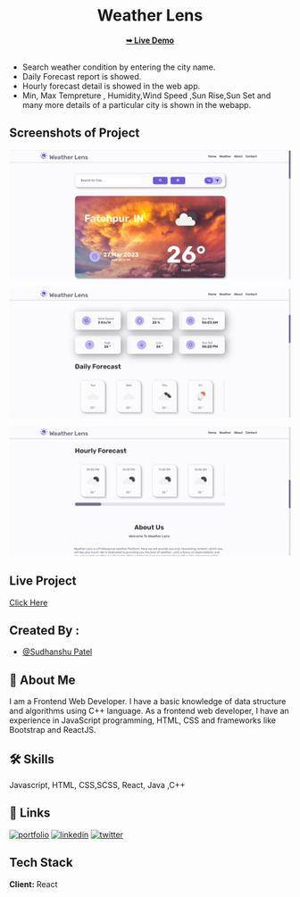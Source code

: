 
<div align="center">
<h1>Weather Lens</h1>
  <a href="https://weather-lens-v2.vercel.app/"><strong>➥ Live Demo</strong></a>

</div>
<br/>



- Search weather condition by entering the city name.
- Daily Forecast report is showed.
- Hourly forecast detail is showed in the web app.
- Min, Max Tempreture , Humidity,Wind Speed ,Sun Rise,Sun Set and many more details of a particular city is shown in the webapp. 


## Screenshots of Project

![Weather Lens Preview Image](https://github.com/sudhanshu287/weather-lens-v2.0/blob/main/src/assets/readme-img/weather-lens-preview-1.png)

![Weather Lens Preview Image](https://github.com/sudhanshu287/weather-lens-v2.0/blob/main/src/assets/readme-img/weather-lens-preview-2.png)

![Weather Lens Preview Image](https://github.com/sudhanshu287/weather-lens-v2.0/blob/main/src/assets/readme-img/weather-lens-preview-3.png)


## Live Project

[Click Here](https://weather-lens-v2.vercel.app)


## Created By :

- [@Sudhanshu Patel](https://github.com/sudhanshu287)


## 🚀 About Me
I am a Frontend Web Developer.
I have a basic knowledge of data structure and algorithms using C++ language. As a frontend web developer, I have an experience in JavaScript programming, HTML, CSS and frameworks like Bootstrap and ReactJS.


## 🛠 Skills
Javascript, HTML, CSS,SCSS, React, Java ,C++


## 🔗 Links
[![portfolio](https://img.shields.io/badge/my_portfolio-000?style=for-the-badge&logo=ko-fi&logoColor=white)](https://sudhanshupatel.vercel.app/)
[![linkedin](https://img.shields.io/badge/linkedin-0A66C2?style=for-the-badge&logo=linkedin&logoColor=white)](https://www.linkedin.com/in/sudhanshu123)
[![twitter](https://img.shields.io/badge/twitter-1DA1F2?style=for-the-badge&logo=twitter&logoColor=white)](https://twitter.com/)


## Tech Stack

**Client:** React


